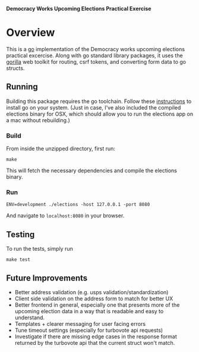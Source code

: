 **Democracy Works Upcoming Elections Practical Exercise**


# Overview

This is a [go](https://golang.org/) implementation of the Democracy works upcoming elections practical excercise. Along with go standard library packages, it uses the [gorilla](https://www.gorillatoolkit.org/) web toolkit for routing, csrf tokens, and converting form data to go structs.

## Running

Building this package requires the go toolchain. Follow these [instructions](https://golang.org/doc/install#install) to install go on your system. (Just in case, I've also included the compiled elections binary for OSX, which should allow you to run the elections app on a mac without rebuilding.)

### Build

From inside the unzipped directory, first run:

```
make
```
This will fetch the necessary dependencies and compile the elections binary. 

### Run

```
ENV=development ./elections -host 127.0.0.1 -port 8080
```

And navigate to `localhost:8080` in your browser.

## Testing

To run the tests, simply run

```
make test
```

## Future Improvements

* Better address validation (e.g. usps validation/standardization)
* Client side validation on the address form to match for better UX
* Better frontend in general, especially one that presents more of the upcoming election data in a way that is readable and easy to understand.
* Templates + clearer messaging for user facing errors
* Tune timeout settings (especially for turbovote api requests)
* Investigate if there are missing edge cases in the response format returned by the turbovote api that the current struct won't match.
